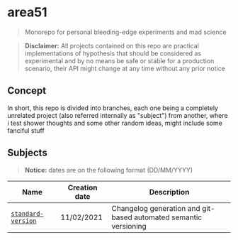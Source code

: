 # area51

> Monorepo for personal bleeding-edge experiments and mad science

> **Disclaimer:** All projects contained on this repo are practical implementations of hypothesis that should be considered as experimental and by no means be safe or stable for a production scenario, their API might change at any time without any prior notice

## Concept

In short, this repo is divided into branches, each one being a completely unrelated project (also referred internally as "subject") from another, where i test shower thoughts and some other random ideas, might include some fanciful stuff

## Subjects

> **Notice:** dates are on the following format (DD/MM/YYYY)

| Name                                                                                      | Creation date | Description                                                      |
| ----------------------------------------------------------------------------------------- | ------------- | ---------------------------------------------------------------- |
| [`standard-version`](https://github.com/henriquehbr/area51/tree/subject/standard-version) | 11/02/2021    | Changelog generation and git-based automated semantic versioning |
